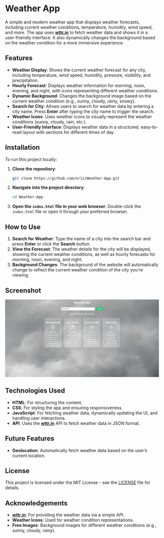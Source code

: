 # Weather App

A simple and modern weather app that displays weather forecasts, including current weather conditions, temperature, humidity, wind speed, and more. The app uses **[wttr.in](https://wttr.in/)** to fetch weather data and shows it in a user-friendly interface. It also dynamically changes the background based on the weather condition for a more immersive experience.

## Features

- **Weather Display**: Shows the current weather forecast for any city, including temperature, wind speed, humidity, pressure, visibility, and precipitation.
- **Hourly Forecast**: Displays weather information for morning, noon, evening, and night, with icons representing different weather conditions.
- **Dynamic Background**: Changes the background image based on the current weather condition (e.g., sunny, cloudy, rainy, snowy).
- **Search for City**: Allows users to search for weather data by entering a city name. Press **Enter** after typing the city name to trigger the search.
- **Weather Icons**: Uses weather icons to visually represent the weather conditions (sunny, cloudy, rain, etc.).
- **User-Friendly Interface**: Displays weather data in a structured, easy-to-read layout with sections for different times of day.

## Installation

To run this project locally:

1. **Clone the repository**:
   ```bash
   git clone https://github.com/or1z/Weather-App.git
   ```

2. **Navigate into the project directory**:
   ```bash
   cd Weather-App
   ```

3. **Open the `index.html` file in your web browser**:
   Double-click the `index.html` file or open it through your preferred browser.

## How to Use

1. **Search for Weather**: Type the name of a city into the search bar and press **Enter** or click the **Search** button.
2. **View the Forecast**: The weather details for the city will be displayed, showing the current weather conditions, as well as hourly forecasts for morning, noon, evening, and night.
3. **Background Changes**: The background of the website will automatically change to reflect the current weather condition of the city you're viewing.

## Screenshot
![Example Image](Weather.png)

## Technologies Used

- **HTML**: For structuring the content.
- **CSS**: For styling the app and ensuring responsiveness.
- **JavaScript**: For fetching weather data, dynamically updating the UI, and handling user interactions.
- **API**: Uses the **[wttr.in](https://wttr.in/)** API to fetch weather data in JSON format.

## Future Features

- **Geolocation**: Automatically fetch weather data based on the user’s current location.

## License

This project is licensed under the MIT License - see the [LICENSE](LICENSE) file for details.

## Acknowledgements

- **[wttr.in](https://wttr.in/)**: For providing the weather data via a simple API.
- **Weather Icons**: Used for weather condition representations.
- **Free Images**: Background images for different weather conditions (e.g., sunny, cloudy, rainy).
